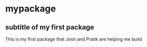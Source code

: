# mypackage
## subtitle of my first package

This is my first package that Josh and Pratik are helping me build

